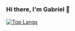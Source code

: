 ### Hi there, I'm Gabriel 👋

[![Top Langs](https://github-readme-stats.vercel.app/api/top-langs/?username=gabejones11)](https://github.com/anuraghazra/github-readme-stats)
